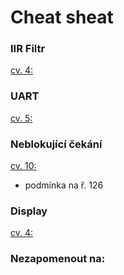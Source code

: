 # Cheat sheat
### IIR Filtr
[cv. 4: ](https://github.com/JanRajm/Microcontrollers-and-embedded-systems/tree/MSK/cv04/Core/Src)

### UART
[cv. 5: ](https://github.com/JanRajm/Microcontrollers-and-embedded-systems/blob/MSK/cv05/cv05/Core/Src/main.c)

### Neblokující čekání
[cv. 10:](https://github.com/JanRajm/Microcontrollers-and-embedded-systems/blob/MSK/cv10/Core/Src/main.c)
- podmínka na ř. 126

### Display
[cv. 4:](https://github.com/JanRajm/Microcontrollers-and-embedded-systems/tree/MSK/cv04/Core/Src)

### Nezapomenout na:


